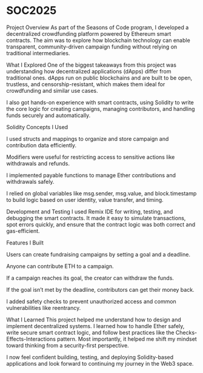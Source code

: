 # SOC2025
Project Overview
As part of the Seasons of Code program, I developed a decentralized crowdfunding platform powered by Ethereum smart contracts. The aim was to explore how blockchain technology can enable transparent, community-driven campaign funding without relying on traditional intermediaries.

What I Explored
One of the biggest takeaways from this project was understanding how decentralized applications (dApps) differ from traditional ones. dApps run on public blockchains and are built to be open, trustless, and censorship-resistant, which makes them ideal for crowdfunding and similar use cases.

I also got hands-on experience with smart contracts, using Solidity to write the core logic for creating campaigns, managing contributors, and handling funds securely and automatically.

Solidity Concepts I Used

I used structs and mappings to organize and store campaign and contribution data efficiently.

Modifiers were useful for restricting access to sensitive actions like withdrawals and refunds.

I implemented payable functions to manage Ether contributions and withdrawals safely.

I relied on global variables like msg.sender, msg.value, and block.timestamp to build logic based on user identity, value transfer, and timing.

Development and Testing
I used Remix IDE for writing, testing, and debugging the smart contracts. It made it easy to simulate transactions, spot errors quickly, and ensure that the contract logic was both correct and gas-efficient.

Features I Built

Users can create fundraising campaigns by setting a goal and a deadline.

Anyone can contribute ETH to a campaign.

If a campaign reaches its goal, the creator can withdraw the funds.

If the goal isn’t met by the deadline, contributors can get their money back.

I added safety checks to prevent unauthorized access and common vulnerabilities like reentrancy.

What I Learned
This project helped me understand how to design and implement decentralized systems. I learned how to handle Ether safely, write secure smart contract logic, and follow best practices like the Checks-Effects-Interactions pattern. Most importantly, it helped me shift my mindset toward thinking from a security-first perspective.

I now feel confident building, testing, and deploying Solidity-based applications and look forward to continuing my journey in the Web3 space.

